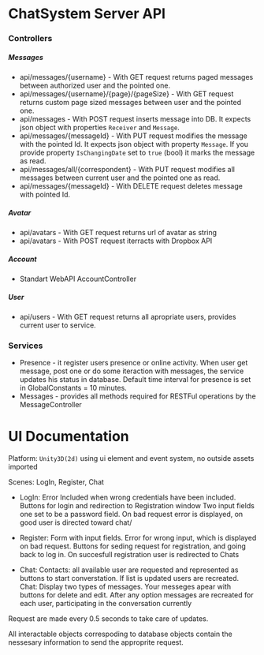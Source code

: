 # ChatSystem Server API
### Controllers
##### Messages
 * api/messages/{username} - With GET request returns paged messages between authorized user and the pointed one.
 * api/messages/{username}/{page}/{pageSize} - With GET request returns custom page sized messages between user and the pointed one.
 * api/messages - With POST request inserts message into DB. It expects json object with properties `Receiver` and `Message`.
 * api/messages/{messageId} - With PUT request modifies the message with the pointed Id. It expects json object with property `Message`. If you provide property `IsChangingDate` set to `true` (bool) it marks the message as read.
 * api/messages/all/{correspondent} - With PUT request modifies all messages between current user and the pointed one as read.
 * api/messages/{messageId} - With DELETE request deletes message with pointed Id.
 ##### Avatar
 * api/avatars - With GET request returns url of avatar as string
 * api/avatars - With POST request iterracts with Dropbox API

##### Account
* Standart WebAPI AccountController

##### User
* api/users - With GET request returns all apropriate users, provides current user to service. 
 
 
### Services
* Presence - it register users presence or online activity. When user get message, post one or do some iteraction with messages, the service updates his status in database. Default time interval for presence is set in GlobalConstants = 10 minutes.
* Messages - provides all methods required for RESTFul operations by the MessageController

# UI Documentation

Platform: `Unity3D(2d)` using ui element and event system, no outside assets imported

Scenes: LogIn, Register, Chat

* LogIn:
Error Included when wrong credentials have been included.
Buttons for login and redirection to Registration window
Two input fields one set to be a password field.
On bad request error is displayed, on good user is directed toward chat/

* Register:
Form with input fields.
Error for wrong input, which is displayed on bad request.
Buttons for seding request for registration, and going back to log in.
On succesfull registration user is redirected to Chats

* Chat:
Contacts: all available user are requested and represented as buttons to start converstation. If list is updated users are recreated.
Chat: Display two types of messages. Your messeges apear with buttons for delete and edit. After any option messages are recreated for each user, participating in the conversation currently

Request are made every 0.5 seconds to take care of updates.

All interactable objects correspoding to database objects contain the nessesary information to send the approprite request. 
